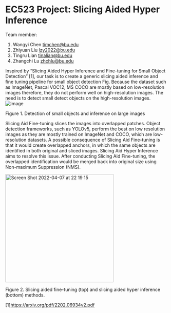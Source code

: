 # EC523 Project: Slicing Aided Hyper Inference

Team member: 
1. Wangyi Chen timchen@bu.edu
2. Zhiyuan Liu lzy2022@bu.edu
3. Tingru Lian tinalian@bu.edu
4. Zhangchi Lu zhchlu@bu.edu


 

Inspired by “Slicing Aided Hyper Inference and Fine-tuning for Small Object Detection” [1], our task is to create a generic slicing aided inference and fine tuning pipeline for small object detection Fig. Because the dataset such as ImageNet, Pascal VOC12, MS COCO are mostly based on low-resolution images therefore, they do not perform well on high-resolution images. The need is to detect small detect objects on the high-resolution images. 
 ![image](https://user-images.githubusercontent.com/90277008/162350186-1f1bba0d-fee3-47a4-abce-a8827cd3d43d.png)

Figure 1. Detection of small objects and inference on large images

Slicing Aid Fine-tuning slices the images into overlapped patches. Object detection frameworks, such as YOLOv5, perform the best on low resolution images as they are mostly trained on ImageNet and COCO, which are low-resolution datasets. A possible consequence of Slicing Aid Fine-tuning is that it would create overlapped anchors, in which the same objects are identified in both original and sliced images. Slicing Aid Hyper Inference aims to resolve this issue. After conducting Slicing Aid Fine-tuning, the overlapped identification would be merged back into original size using Non-maximum Suppression (NMS).

<img width="337" alt="Screen Shot 2022-04-07 at 22 19 15" src="https://user-images.githubusercontent.com/90277008/162350308-c2d8d389-7f50-45e1-8295-1b764142fadc.png">

Figure 2.  Slicing aided fine-tuning (top) and slicing aided hyper inference (bottom) methods.

[1]https://arxiv.org/pdf/2202.06934v2.pdf
